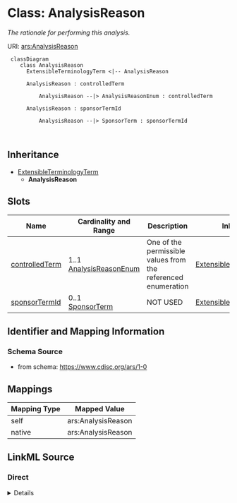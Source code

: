 # Class: AnalysisReason


_The rationale for performing this analysis._





URI: [ars:AnalysisReason](https://www.cdisc.org/ars/1-0/AnalysisReason)




```mermaid
 classDiagram
    class AnalysisReason
      ExtensibleTerminologyTerm <|-- AnalysisReason
      
      AnalysisReason : controlledTerm
        
          AnalysisReason --|> AnalysisReasonEnum : controlledTerm
        
      AnalysisReason : sponsorTermId
        
          AnalysisReason --|> SponsorTerm : sponsorTermId
        
      
```




## Inheritance
* [ExtensibleTerminologyTerm](ExtensibleTerminologyTerm.md)
    * **AnalysisReason**



## Slots

| Name | Cardinality and Range | Description | Inheritance |
| ---  | --- | --- | --- |
| [controlledTerm](controlledTerm.md) | 1..1 <br/> [AnalysisReasonEnum](AnalysisReasonEnum.md) | One of the permissible values from the referenced enumeration | [ExtensibleTerminologyTerm](ExtensibleTerminologyTerm.md) |
| [sponsorTermId](sponsorTermId.md) | 0..1 <br/> [SponsorTerm](SponsorTerm.md) | NOT USED | [ExtensibleTerminologyTerm](ExtensibleTerminologyTerm.md) |









## Identifier and Mapping Information







### Schema Source


* from schema: https://www.cdisc.org/ars/1-0





## Mappings

| Mapping Type | Mapped Value |
| ---  | ---  |
| self | ars:AnalysisReason |
| native | ars:AnalysisReason |





## LinkML Source

<!-- TODO: investigate https://stackoverflow.com/questions/37606292/how-to-create-tabbed-code-blocks-in-mkdocs-or-sphinx -->

### Direct

<details>
```yaml
name: AnalysisReason
description: The rationale for performing this analysis.
from_schema: https://www.cdisc.org/ars/1-0
rank: 1000
is_a: ExtensibleTerminologyTerm
slot_usage:
  controlledTerm:
    name: controlledTerm
    domain_of:
    - ExtensibleTerminologyTerm
    range: AnalysisReasonEnum
    required: true
    value_presence: PRESENT
  sponsorTermId:
    name: sponsorTermId
    description: NOT USED
    domain_of:
    - ExtensibleTerminologyTerm
    value_presence: ABSENT

```
</details>

### Induced

<details>
```yaml
name: AnalysisReason
description: The rationale for performing this analysis.
from_schema: https://www.cdisc.org/ars/1-0
rank: 1000
is_a: ExtensibleTerminologyTerm
slot_usage:
  controlledTerm:
    name: controlledTerm
    domain_of:
    - ExtensibleTerminologyTerm
    range: AnalysisReasonEnum
    required: true
    value_presence: PRESENT
  sponsorTermId:
    name: sponsorTermId
    description: NOT USED
    domain_of:
    - ExtensibleTerminologyTerm
    value_presence: ABSENT
attributes:
  controlledTerm:
    name: controlledTerm
    description: One of the permissible values from the referenced enumeration.
    from_schema: https://www.cdisc.org/ars/1-0
    rank: 1000
    alias: controlledTerm
    owner: AnalysisReason
    domain_of:
    - ExtensibleTerminologyTerm
    range: AnalysisReasonEnum
    required: true
    value_presence: PRESENT
  sponsorTermId:
    name: sponsorTermId
    description: NOT USED
    from_schema: https://www.cdisc.org/ars/1-0
    rank: 1000
    alias: sponsorTermId
    owner: AnalysisReason
    domain_of:
    - ExtensibleTerminologyTerm
    range: SponsorTerm
    inlined: false
    value_presence: ABSENT

```
</details>